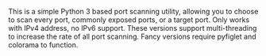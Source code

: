 This is a simple Python 3 based port scanning utility, allowing you to choose to scan every port, commonly exposed ports, or a target port. Only works with IPv4 address, no IPv6 support.
These versions support multi-threading to increase the rate of all port scanning.
Fancy versions require pyfiglet and colorama to function.